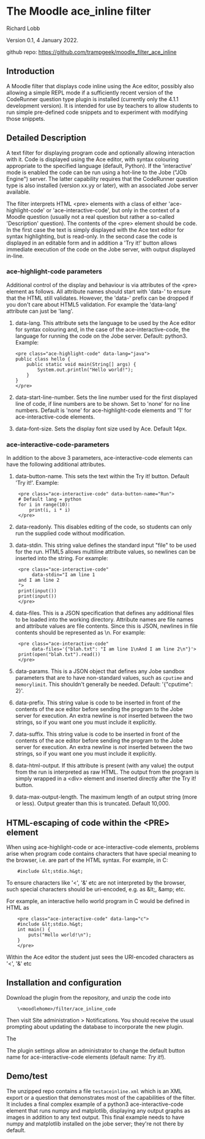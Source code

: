 # The Moodle ace_inline filter

Richard Lobb

Version 0.1, 4 January 2022.

github repo: https://github.com/trampgeek/moodle_filter_ace_inline

## Introduction

A Moodle filter that displays code inline using the Ace editor, possibly also
allowing a simple REPL mode if a sufficiently recent version of the CodeRunner
question type plugin is installed (currently only the 4.1.1 development
version). It is intended for use by teachers to allow students to run simple
pre-defined code snippets and to experiment with modifying those snippets.

## Detailed Description

A text filter for displaying program code and optionally allowing interaction with it.
Code is displayed using the Ace editor, with syntax colouring appropriate to
the specified language (default, Python). If the 'interactive' mode is
enabled the code can be run using a hot-line to the Jobe ("JOb Engine") server.
The latter capability requires that the CodeRunner question type is also
installed (version xx.yy or later), with an associated Jobe server available.

The filter interprets HTML \<pre> elements with a class of either
'ace-highlight-code' or 'ace-interactive-code', but only in the context
of a Moodle question (usually not a real question but rather a so-called
'Description' question). The contents of the \<pre> element should be code.
In the first case the text is simply displayed
with the Ace text editor for syntax highlighting, but is read-only.
In the second case the code is displayed in an editable form and in addition
a 'Try it!' button allows immediate execution of the code on the Jobe
server, with output displayed in-line.

### ace-highlight-code parameters

Additional control of the display and behaviour is via attributes of the
\<pre> element as follows. All attribute names should start with 'data-' to ensure
that the HTML still validates. However, the 'data-' prefix can be dropped if
you don't care about HTML5 validation. For example the 'data-lang' attribute
can just be 'lang'.

 1. data-lang. This attribute sets the language to be used
    by the Ace editor for
    syntax colouring and, in the case of the ace-interactive-code, the language
    for running the code on the Jobe server. Default: python3. Example:

        <pre class="ace-highlight-code" data-lang="java">
        public class hello {
            public static void main(String[] args) {
                System.out.println("Hello world!");
            }
        }
        </pre>

2. data-start-line-number. Sets the line number used for the first displayed line of
   code, if line numbers are to be shown. Set to 'none' for no line numbers.
   Default is 'none' for ace-highlight-code elements and '1' for ace-interactive-code
   elements.

3. data-font-size. Sets the display font size used by Ace. Default 14px.

### ace-interactive-code-parameters

In addition to the above 3 parameters, ace-interactive-code elements can have
the following additional attributes.

1. data-button-name. This sets the text within the Try it! button.
   Default 'Try it!'.
   Example:

        <pre class="ace-interactive-code" data-button-name="Run">
        # Default lang = python
        for i in range(10):
            print(i, i * i)
        </pre>

2. data-readonly. This disables editing of the code, so students can only run
    the supplied code without modification.

3. data-stdin. This string value defines the standard input "file" to be used for the
   run. HTML5 allows multiline attribute values, so newlines can be inserted into
   the string. For example:

        <pre class="ace-interactive-code"
             data-stdin="I am line 1
        and I am line 2
        ">
        print(input())
        print(input())
        </pre>

4. data-files. This is a JSON specification that defines any additional files
   to be loaded into the working directory. Attribute names are file names and
   attribute values are file contents. Since this is JSON, newlines in file
   contents should be represented as \n. For example:

        <pre class="ace-interactive-code"
             data-files='{"blah.txt": "I am line 1\nAnd I am line 2\n"}'>
        print(open("blah.txt").read())
        </pre>

5. data-params. This is a JSON object that defines any Jobe sandbox parameters that
   are to have non-standard values, such as `cputime` and `memorylimit`. This
   shouldn't generally be needed. Default: '{"cputime": 2}'.

6. data-prefix. This string value is code to be inserted in front of the
   contents of the ace editor before sending the program to the Jobe server
   for execution. An extra newline is *not* inserted between the two strings,
   so if you want one you
   must include it explicitly.

7. data-suffix. This string value is code to be inserted in front of the
   contents of the ace editor before sending the program to the Jobe server
   for execution. An extra newline is *not* inserted between the two strings,
   so if you want one you
   must include it explicitly.

9. data-html-output. If this attribute is present (with any value) the output
   from the run is interpreted as raw HTML.
   The output from the program is simply wrapped in a \<div> element and inserted
   directly after the Try it! button.

10. data-max-output-length. The maximum length of an output string (more or less).
   Output greater than this is truncated. Default 10,000.

## HTML-escaping of code within the \<PRE> element

When using ace-highlight-code or ace-interactive-code elements,
problems arise when program code contains characters that have special meaning
to the browser, i.e. are part of the HTML syntax. For example, in C:

        #include &lt;stdio.h&gt;

To ensure characters like '\<', '\&' etc are not interpreted by the browser, such
special characters should be uri-encoded, e.g. as \&lt;, \&amp; etc.

For example, an interactive hello world program in C would be defined in HTML as

        <pre class="ace-interactive-code" data-lang="c">
        #include &lt;stdio.h&gt;
        int main() {
            puts("Hello world!\n");
        }
        </pre>

Within the Ace editor the student just sees the URI-encoded characters as
'\<', '\&' etc


## Installation and configuration

Download the plugin from the repository, and unzip the code into

        \<moodlehome>/filter/ace_inline_code

Then visit Site administration > Notifications. You should receive the usual
prompting about updating the database to incorporate the new plugin.

The

The plugin settings allow an administrator to change the default button name
for ace-interactive-code elements (default name: *Try it!*).

## Demo/test

The unzipped repo contains a file `testaceinline.xml` which is an XML export
or a question that demonstrates most of the capabilities of the filter. It
includes a final complex example of a python3 ace-interactive-code element
that runs numpy and matplotlib, displaying any output graphs as images in
addition to any text output. This final example needs to have numpy and
matplotlib installed on the jobe server; they're not there by default.